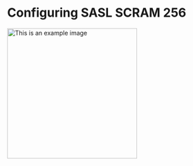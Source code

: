 # Configuring SASL SCRAM 256

<img src="https://asset.cloudinary.com/dvehyvk3d/deda28093e59b53678de38dce84aee9d" alt="This is an example image" width="300"/>
